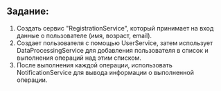 ## Задание:
1. Создать сервис "RegistrationService", который принимает на вход данные о пользователе (имя, возраст, email). 
2. Cоздает пользователя с помощью UserService, затем использует DataProcessingService для добавления пользователя в список и выполнения операций над этим списком. 
3. После выполнения каждой операции, использовать NotificationService для вывода информации о выполненной операции.